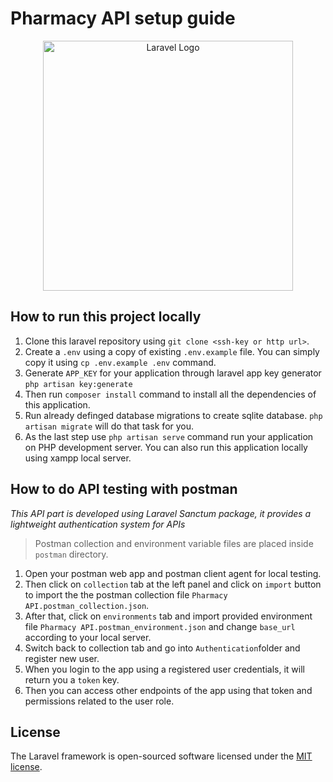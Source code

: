 # Pharmacy API setup guide

<p align="center"><a href="https://laravel.com" target="_blank"><img src="https://raw.githubusercontent.com/laravel/art/master/logo-lockup/5%20SVG/2%20CMYK/1%20Full%20Color/laravel-logolockup-cmyk-red.svg" width="400" alt="Laravel Logo"></a></p>

## How to run this project locally

1. Clone this laravel repository using `git clone <ssh-key or http url>`.
2. Create a `.env` using a copy of existing `.env.example` file. You can simply copy it using `cp .env.example .env` command.
3. Generate `APP_KEY` for your application through laravel app key generator `php artisan key:generate`
4. Then run `composer install` command to install all the dependencies of this application.
5. Run already definged database migrations to create sqlite database. `php artisan migrate` will do that task for you.
6. As the last step use `php artisan serve` command run your application on PHP development server. You can also run this application locally using xampp local server.

## How to do API testing with postman

_This API part is developed using Laravel Sanctum package, it provides a lightweight authentication system for APIs_

> Postman collection and environment variable files are placed inside `postman` directory.

1. Open your postman web app and postman client agent for local testing.
2. Then click on `collection` tab at the left panel and click on `import` button to import the the postman collection file `Pharmacy API.postman_collection.json`.
3. After that, click on `environments` tab and import provided environment file `Pharmacy API.postman_environment.json` and change `base_url` according to your local server.
4. Switch back to collection tab and go into `Authentication`folder and register new user.
5. When you login to the app using a registered user credentials, it will return you a `token` key.
6. Then you can access other endpoints of the app using that token and permissions related to the user role.

## License

The Laravel framework is open-sourced software licensed under the [MIT license](https://opensource.org/licenses/MIT).
